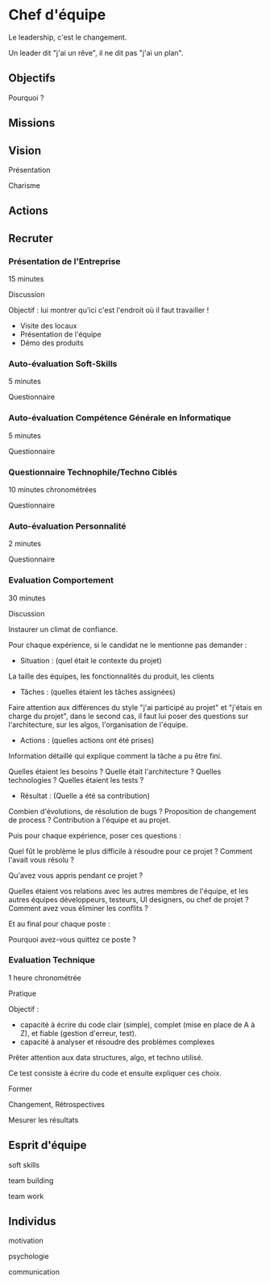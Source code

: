 # Chef d'équipe

Le leadership, c'est le changement.

Un leader dit "j'ai un rêve", il ne dit pas "j'ai un plan".

## Objectifs

Pourquoi ?

## Missions

## Vision

Présentation

Charisme

## Actions


## Recruter


### Présentation de l'Entreprise

15 minutes 

Discussion

Objectif : lui montrer qu'ici c'est l'endroit où il faut travailler !

* Visite des locaux
* Présentation de l'équipe
* Démo des produits

###  Auto-évaluation Soft-Skills

5 minutes

Questionnaire


### Auto-évaluation Compétence Générale en Informatique

5 minutes 

Questionnaire

### Questionnaire Technophile/Techno Ciblés

10 minutes chronométrées 

Questionnaire

### Auto-évaluation Personnalité

2 minutes 

Questionnaire

### Evaluation Comportement

30 minutes

Discussion

Instaurer un climat de confiance.

Pour chaque expérience, si le candidat ne le mentionne pas demander : 

* Situation : (quel était le contexte du projet)

La taille des équipes, les fonctionnalités du produit, les clients

* Tâches : (quelles étaient les tâches assignées)

Faire attention aux différences du style "j'ai participé au projet" et "j'étais en charge du projet", dans le second cas, il faut lui poser des questions sur l'architecture, sur les algos, l'organisation de l'équipe.

* Actions : (quelles actions ont été prises)

Information détaillé qui explique comment la tâche a pu être fini.

Quelles étaient les besoins ? Quelle était l'architecture ? Quelles technologies ? Quelles étaient les tests ?

* Résultat : (Quelle a été sa contribution)

Combien d'évolutions, de résolution de bugs ? Proposition de changement de process ? Contribution à l'équipe et au projet.

Puis pour chaque expérience, poser ces questions : 

Quel fût le problème le plus difficile à résoudre pour ce projet ? Comment l'avait vous résolu ?

Qu'avez vous appris pendant ce projet ?

Quelles étaient vos relations avec les autres membres de l'équipe, et les autres équipes développeurs, testeurs, UI designers, ou chef de projet ? Comment avez vous éliminer les conflits ?

Et au final pour chaque poste : 

Pourquoi avez-vous quittez ce poste ?

### Evaluation Technique

1 heure chronométrée 

Pratique

Objectif :
 - capacité à écrire du code clair (simple), complet (mise en place de A à Z), et fiable (gestion d'erreur, test).
 - capacité à analyser et résoudre des problèmes complexes

Prêter attention aux data structures, algo, et techno utilisé.

Ce test consiste à écrire du code et ensuite expliquer ces choix.


Former

Changement, Rétrospectives

Mesurer les résultats

## Esprit d'équipe

soft skills

team building

team work

## Individus

motivation

psychologie

communication




